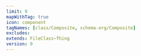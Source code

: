 ```yaml
---
limit: 9
mapWithTag: true
icon: component
tagNames: [class/Composite, schema-org/Composite]
excludes: 
extends: FileClass~Thing
version: 9
---
```

